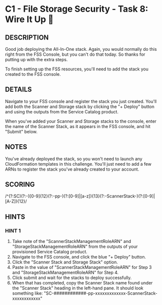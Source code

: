 # C1 - File Storage Security - Task 8: Wire It Up 🔌

## DESCRIPTION

Good job deploying the All-In-One stack. Again, you would normally do this right from the FSS Console, but you can't do that today. So thanks for putting up with the extra steps.

To finish setting up the FSS resources, you'll need to add the stack you created to the FSS console.

## DETAILS

Navigate to your FSS console and register the stack you just created. You'll add both the Scanner and Storage stack by clicking the "+ Deploy" button and using the outputs from the Service Catalog product.

When you've added your Scanner and Storage stacks to the console, enter the name of the Scanner Stack, as it appears in the FSS console, and hit "Submit" below.

## NOTES

You've already deployed the stack, so you won't need to launch any CloudFormation templates in this challenge. You'll just need to add a few ARNs to register the stack you've already created to your account.

## SCORING

<!-- https://simple-regex.com/build/62d1a489e5df9 -->

/^(?:SC)(?:-)[0-9]{12}(?:-pp-)(?:[0-9]|[a-z]){13}(?:-ScannerStack-)(?:[0-9]|[A-Z]){12}/

## HINTS

### HINT 1

1. Take note of the "ScannerStackManagementRoleARN" and "StorageStackManagementRoleARN" from the outputs of your provisioned Service Catalog product.
2. Navigate to the FSS console, and click the blue "+ Deploy" button.
3. Click the "Scanner Stack and Storage Stack" option.
4. Paste in the value of "ScannerStackManagementRoleARN" for Step 3 and "StorageStackManagementRoleARN" for Step 4.
5. Click submit and wait for the stacks to deploy successfully.
6. When that has completed, copy the Scanner Stack name found under the "Scanner Stack" heading in the left-hand pane. It should look something like: "SC-############-pp-xxxxxxxxxxxxx-ScannerStack-xxxxxxxxxxxx"